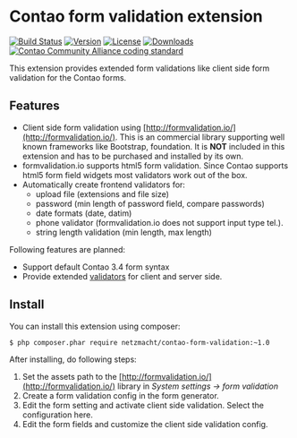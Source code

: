 Contao form validation extension
================================

[![Build Status](http://img.shields.io/travis/netzmacht/contao-form-validation/master.svg?style=flat-square)](https://travis-ci.org/netzmacht/contao-form-validation)
[![Version](http://img.shields.io/packagist/v/netzmacht/contao-form-validation.svg?style=flat-square)](http://packagist.com/packages/netzmacht/contao-form-validation)
[![License](http://img.shields.io/packagist/l/netzmacht/contao-form-validation.svg?style=flat-square)](http://packagist.com/packages/netzmacht/contao-form-validation)
[![Downloads](http://img.shields.io/packagist/dt/netzmacht/contao-form-validation.svg?style=flat-square)](http://packagist.com/packages/netzmacht/contao-form-validation)
[![Contao Community Alliance coding standard](http://img.shields.io/badge/cca-coding_standard-red.svg?style=flat-square)](https://github.com/contao-community-alliance/coding-standard)


This extension provides extended form validations like client side form validation for the Contao forms.

Features
--------

 * Client side form validation using [http://formvalidation.io/](http://formvalidation.io/). This is an commercial
   library supporting well known frameworks like Bootstrap, foundation. It is **NOT** included in this extension and has
   to be purchased and installed by its own.
 * formvalidation.io supports html5 form validation. Since Contao supports html5 form field widgets most validators
   work out of the box.
 * Automatically create frontend validators for:
    - upload file (extensions and file size)
    - password (min length of password field, compare passwords)
    - date formats (date, datim)
    - phone validator (formvalidation.io does not support input type tel.).
    - string length validation (min length, max length)

Following features are planned:
 * Support default Contao 3.4 form syntax
 * Provide extended [validators](http://formvalidation.io/validators/) for client and server side.
 

Install
-------

You can install this extension using composer:

```
$ php composer.phar require netzmacht/contao-form-validation:~1.0
```

After installing, do following steps:
 1. Set the assets path to the [http://formvalidation.io/](http://formvalidation.io/) library in 
    *System settings -> form validation*
 2. Create a form validation config in the form generator.
 3. Edit the form setting and activate client side validation. Select the configuration here.
 4. Edit the form fields and customize the client side validation config.
 
